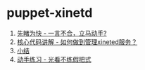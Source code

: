 # puppet-xinetd
1. [先睹为快 - 一言不合，立马动手?](#先睹为快)
2. [核心代码讲解 - 如何做到管理xineted服务？](#核心代码讲解)
3. [小结](##小结)
4. [动手练习 - 光看不练假把式](##动手练习)

